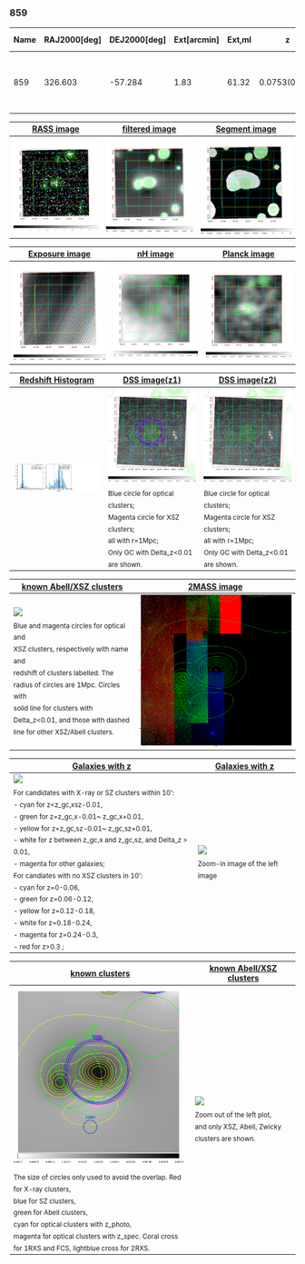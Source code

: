 <div STYLE="page-break-after: always;"></div>

### 859

|Name|RAJ2000[deg]|DEJ2000[deg] |Ext[arcmin]| Ext,ml | z | z_src| C|GC(XSZ,Delta_z<0.01)| GC(OPT,Delta_z<0.01)|GC| R_sig[arcmin] | R500[arcmin] | R500[Mpc]| CRsig[c/s] | CR500[c/s] |L500[1E44 erg/s]|F500[1E-12 erg/s/cm^2]| M500[1E14 Msun]|Tx[keV]|Cnt_sig|Beta|Rc[arcmin]|Comment|Alias|
|---|---|---|---|---|---|------|---|--------|---------|----------|---|---|---|---|---|---|---|---|---|---|---|---|---|---|
|859| 326.603| -57.284| 1.83| 61.32| 0.0753(0.005)| z1, z_xsz| B| MCXC, PSZ2, Tar, XB| A, N, W| A, MCXC, N, PSZ2, Tar, W, XB| 13.675| 10.970| 0.941| 0.451(0.052)| 0.436(0.050)| 1.149(0.079)| 8.264(0.565)| 2.54(0.09)| 3.90(0.08)| 133.5| 0.582(-0.052+0.080)| 2.496(-0.554+0.760)| -| k178|

|[RASS image](../image/859/859_img.pdf)|[filtered image](../image/859/859_fil.pdf)|[Segment image](../image/859/859_seg.pdf)|
|-------------------|--------------------|-------------------|
| <img src="../image/859/859_img.png" width="300">  | <img src="../image/859/859_fil.png" width="300">   | <img src="../image/859/859_seg.png" width="300">  |

|[Exposure image](../image/859/859_mex.pdf)| [nH image](../image/859/859_nh.pdf)| [Planck image](../image/859/859_p.pdf)|
|-------------------|--------------------|-------------------|
|<img src="../image/859/859_mex.png" width="300">   | <img src="../image/859/859_nh.png" width="300">    | <img src="../image/859/859_p.png" width="300"> |

|[Redshift Histogram](../image/859/859_zg.pdf) | [DSS image(z1)](../image/859/859_dss_z1.pdf)      |  [DSS image(z2)](../image/859/859_dss_z2.pdf)    |
|-------------------|--------------------|-------------------|
|<img src="../image/859/859_zg.png" width="300"> |<img src="../image/859/859_dss_z1.png" width="300"> <sub><br>Blue circle for optical clusters; <br>Magenta circle for XSZ clusters; <br>all with r=1Mpc; <br>Only GC with Delta_z<0.01 are shown. </sub>| <img src="../image/859/859_dss_z2.png" width="300"><sub><br>Blue circle for optical clusters; <br>Magenta circle for XSZ clusters; <br>all with r=1Mpc; <br>Only GC with Delta_z<0.01 are shown. </sub> |

|[known Abell/XSZ clusters](../image/859/859_m.pdf) | [2MASS image](../image/859/859_2mass.pdf)      |
|-------------------|-------------------|
|<img src=../image/859/859_m.png width="300"> <br><sub>Blue and magenta circles for optical and <br>XSZ clusters, respectively with name and <br>redshift of clusters labelled. The <br>radius of circles are 1Mpc. Circles with <br>solid line for clusters with <br>Delta_z<0.01, and those with dashed <br>line for other XSZ/Abell clusters.        </sub>|<img src="../image/859/859_2mass.png" width="300">  |

|[Galaxies with z](../image/859/859_opt_ned.pdf) |[Galaxies with z](../image/859/859_opt_ned_zoom.pdf) |
|-------------------|-------------------|
| <img src=../image/859/859_opt_ned.png width="300"> <br><sub> For candidates with X-ray or SZ clusters within 10': <br> - cyan for z<z_gc,xsz-0.01, <br> - green for z=z_gc,x-0.01~ z_gc,x+0.01, <br> - yellow for z=z_gc,sz-0.01~ z_gc,sz+0.01, <br> - white for z between z_gc,x and z_gc,sz, and Delta_z > 0.01, <br> - magenta for other galaxies; <br>For candiates with no XSZ clusters in 10': <br> - cyan for z=0-0.06, <br> - green for z=0.06-0.12, <br> - yellow for z=0.12-0.18, <br> - white for z=0.18-0.24, <br> - magenta for z=0.24-0.3, <br> - red for z>0.3 ;  </sub>|<img src=../image/859/859_opt_ned_zoom.png width="300">  <br><sub> Zoom-in image of the left image</sub>|

|[known clusters](../image/859/859_gc.pdf) |[known Abell/XSZ clusters](../image/859/859_gc_large.pdf) |
|-------------------|-------------------|
| <img src=../image/859/859_gc.png width="300"> <br><sub> The size of circles only used to avoid the overlap. Red for X-ray clusters, <br> blue for SZ clusters, <br> green for Abell clusters, <br> cyan for optical clusters with z_photo, <br> magenta for optical clusters with z_spec. Coral cross for 1RXS and FCS, lightblue cross for 2RXS. </sub>|<img src=../image/859/859_gc_large.png width="300"> <br><sub> Zoom out of the left plot, <br> and only XSZ, Abell, Zwicky clusters are shown. </sub> |



